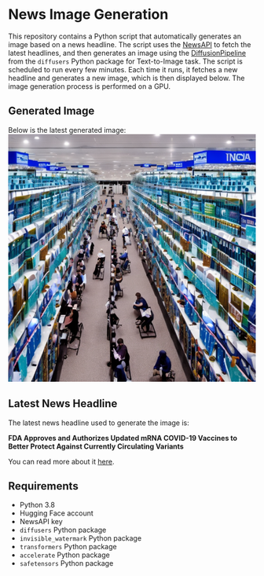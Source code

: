 # News Image Generation
This repository contains a Python script that automatically generates an image based on a news headline. The script uses the [NewsAPI](https://newsapi.org/) to fetch the latest headlines, and then generates an image using the [DiffusionPipeline](https://github.com/huggingface/diffusers) from the `diffusers` Python package for Text-to-Image task.
The script is scheduled to run every few minutes. Each time it runs, it fetches a new headline and generates a new image, which is then displayed below. The image generation process is performed on a GPU.

## Generated Image
Below is the latest generated image:
![Generated Image](image.png)

## Latest News Headline
The latest news headline used to generate the image is:

**FDA Approves and Authorizes Updated mRNA COVID-19 Vaccines to Better Protect Against Currently Circulating Variants**

You can read more about it [here](https://news.google.com/rss/articles/CBMi2wFBVV95cUxNdGV4V1pWNXh1SmdkS2JpSUNsOTNQMXhxS2MwSl9wYnpWQ19sYVdmbHNraC0zQmlVdVVJVmVGT1YyN3JwNURzYjFoTldtWFc4M214X2xQM0Ffb0N6NkJKQ0NDX2hxc2FXN3JJLTJMTXVWb0pBMVlBaVI1YzRmaTdvWGF2SjA1Y0t3QU1MYlpHc3JNa1A3bk96RDBZZm15aXVrakxBclV5alRRXzU2R2lOc0pPT3B4eUdBbnRhZGIyaDVwamtFRVB5M3VtLVJUMm1zYVlpTDBFWGRBbEk?oc=5).

## Requirements
- Python 3.8
- Hugging Face account
- NewsAPI key
- `diffusers` Python package
- `invisible_watermark` Python package
- `transformers` Python package
- `accelerate` Python package
- `safetensors` Python package
